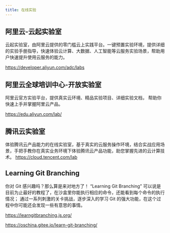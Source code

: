 ```yaml
---
title: 在线实验 
---
```

## 阿里云-云起实验室
云起实验室，由阿里云提供的零门槛云上实践平台。一键预置实验环境，提供详细的实验手册指导，快速体验云计算、大数据、人工智能等云服务实验场景，帮助用户快速提升使用云服务的能力。

https://developer.aliyun.com/adc/labs

## 阿里云全球培训中心-开放实验室
阿里云官方实验平台，提供真实云环境、精品实验项目、详细实验文档，
帮助你快速上手并掌握阿里云产品。

https://edu.aliyun.com/lab/

## 腾讯云实验室

体验腾讯云产品能力的在线实验室，基于真实的云服务操作环境，结合实战应用场景，手把手教你在真实业务环境下体验腾讯云产品功能，助您掌握先进的云计算技术。
https://cloud.tencent.com/lab

## Learning Git Branching
你对 Git 感兴趣吗？那么算是来对地方了！ “Learning Git Branching” 可以说是目前为止最好的教程了，在沙盒里你能执行相应的命令，还能看到每个命令的执行情况； 通过一系列刺激的关卡挑战，逐步深入的学习 Git 的强大功能，在这个过程中你可能还会发现一些有意思的事情。

https://learngitbranching.js.org/

https://oschina.gitee.io/learn-git-branching/